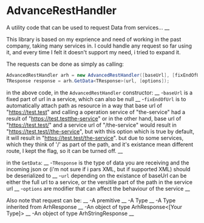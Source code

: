 # AdvanceRestHandler
A utility code that can be used to request Data from services... __

This library is based on my exprience and need of working in the past company, taking many services in. I could handle any request so far using it, and every time I felt it doesn't support my need, i tried to expand it.

The requests can be done as simply as calling: 

```C#
AdvancedRestHandler arh = new AdvancedRestHandler([baseUrl], [fixEndOfUrl]);
TResponse response = arh.GetData<TResponse>(url, [options]);
```

 in the above code, in the `AdvancedRestHandler` constructor: __
 -`baseUrl` is a fixed part of url in a service, which can also be null __
 -`fixEndOfUrl` is to automatically attach path as resource in a way that base url of "https://test.test" and calling a operation service of "the-service" had a result of "https://test.testthe-service" or in the other hand, base url of "https://test.test/" and a service url of "/the-service" would result in "https://test.test//the-service", but with this option which is true by default, it will result in "https://test.test/the-service". but due to some services, which they think of '/' as part of the path, and it's existance mean different route, I kept the flag, so it can be turned off. __
 
 in the `GetData`: __
 -`TResponse` is the type of data you are receiving and the incoming json or (i'm not sure if i pars XML, but if supported XML) should be deserialized to __
 -`url` depending on the existance of baseUrl can be either the full url to a service, or the versitile part of the path in the service url __
 -`options` are modifier that can affect the behaviour of the service __
 
 Also note that request can be: __
 -A premitive __
 -A Type __
 -A Type inherited from ArhResponse __
 -An object of type ArhResponse<[Your Type]> __
 -An object of type ArhStringResponse __
